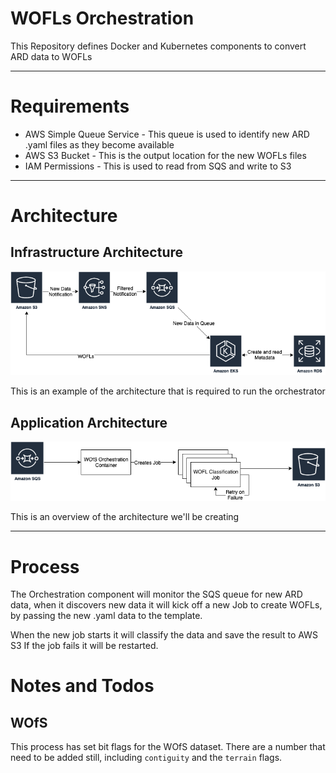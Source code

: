 # WOFLs Orchestration

This Repository defines Docker and Kubernetes components to convert ARD data to WOFLs

---
# Requirements

- AWS Simple Queue Service - This queue is used to identify new ARD .yaml files as they become available
- AWS S3 Bucket - This is the output location for the new WOFLs files
- IAM Permissions - This is used to read from SQS and write to S3

---
# Architecture
## Infrastructure Architecture

![infrastructure-architecture](img/orchestration-infrastructure.png)

This is an example of the architecture that is required to run the orchestrator

## Application Architecture

![application-architecture](img/orchestration-app.png)

This is an overview of the architecture we'll be creating


---
# Process

The Orchestration component will monitor the SQS queue for new ARD data, when it discovers new data it will kick off a new Job to create WOFLs, by passing the new .yaml data to the template.

When the new job starts it will classify the data and save the result to AWS S3
If the job fails it will be restarted.

# Notes and Todos
## WOfS
This process has set bit flags for the WOfS dataset. There are a number that need to be added still, including `contiguity` and the `terrain` flags.